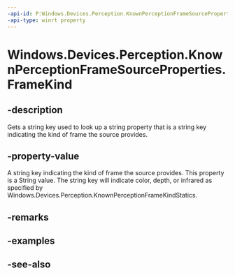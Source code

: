 ```yaml
---
-api-id: P:Windows.Devices.Perception.KnownPerceptionFrameSourceProperties.FrameKind
-api-type: winrt property
---
```


<!-- Property syntax
public string FrameKind { get; }
-->

# Windows.Devices.Perception.KnownPerceptionFrameSourceProperties.FrameKind

## -description
Gets a string key used to look up a string property that is a string key indicating the kind of frame the source provides.

## -property-value
A string key indicating the kind of frame the source provides. This property is a String value. The string key will indicate color, depth, or infrared as specified by Windows.Devices.Perception.KnownPerceptionFrameKindStatics.

## -remarks

## -examples

## -see-also
